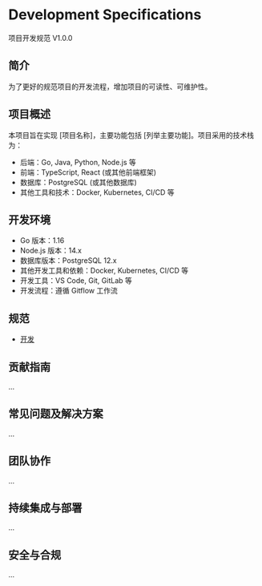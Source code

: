 # Development Specifications

项目开发规范 V1.0.0

## 简介

为了更好的规范项目的开发流程，增加项目的可读性、可维护性。

## 项目概述

本项目旨在实现 [项目名称]，主要功能包括 [列举主要功能]。项目采用的技术栈为：

- 后端：Go, Java, Python, Node.js 等
- 前端：TypeScript, React (或其他前端框架)
- 数据库：PostgreSQL (或其他数据库)
- 其他工具和技术：Docker, Kubernetes, CI/CD 等

## 开发环境

- Go 版本：1.16
- Node.js 版本：14.x
- 数据库版本：PostgreSQL 12.x
- 其他开发工具和依赖：Docker, Kubernetes, CI/CD 等
- 开发工具：VS Code, Git, GitLab 等
- 开发流程：遵循 Gitflow 工作流

## 规范

- [开发](./1-develop/root.md)

## 贡献指南

...

## 常见问题及解决方案

...

## 团队协作

...

## 持续集成与部署

...

## 安全与合规

...